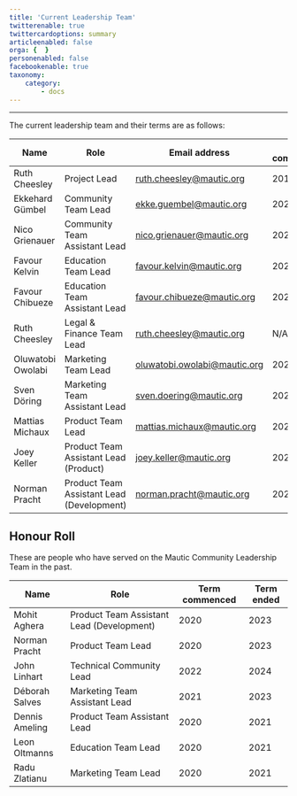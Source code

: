 ```yaml
---
title: 'Current Leadership Team'
twitterenable: true
twittercardoptions: summary
articleenabled: false
orga: {  }
personenabled: false
facebookenable: true
taxonomy:
    category:
        - docs
---
```


---
The current leadership team and their terms are as follows:

| Name      | Role     | Email address | Term commenced | Term ends |
|-----------|--------------------|-----------------------|-----------------|---------------|
| Ruth Cheesley         |  Project Lead                  |  ruth.cheesley@mautic.org                     |  2019              | N/A              |
| Ekkehard Gümbel           | Community Team Lead                   | ekke.guembel@mautic.org                      |   2020              |  2023             |
| Nico Grienauer          | Community Team Assistant Lead                   | nico.grienauer@mautic.org                      |  2020               |  2022             |
| Favour Kelvin         | Education Team Lead                   | favour.kelvin@mautic.org                      |   2021              | 2024              |
| Favour Chibueze         | Education Team Assistant Lead                   | favour.chibueze@mautic.org                     | 2024                | 2026              |
| Ruth Cheesley      | Legal & Finance Team Lead                   | ruth.cheesley@mautic.org                     |   N/A              |  N/A             |
| Oluwatobi Owolabi        | Marketing Team Lead                  | oluwatobi.owolabi@mautic.org                      |  2021               |   2024            |
| Sven Döring         | Marketing Team Assistant Lead                   |   sven.doering@mautic.org                   |   2023              |      2025         |
| Mattias Michaux         | Product Team Lead                   | mattias.michaux@mautic.org                      |  2023               |   2026            |
| Joey Keller      | Product Team Assistant Lead (Product)                  | joey.keller@mautic.org                      |  2021               |  2023             |
| Norman Pracht    | Product Team Assistant Lead (Development)                  | norman.pracht@mautic.org                      | 2023                | 2025              |

## Honour Roll

These are people who have served on the Mautic Community Leadership Team in the past.

| Name      | Role     | Term commenced | Term ended |
|-----------|--------------------|-----------------|---------------|
| Mohit Aghera        | Product Team Assistant Lead (Development)                   |  2020               |   2023            |
| Norman Pracht         | Product Team Lead                   |  2020               |   2023            |
| John Linhart | Technical Community Lead | 2022 | 2024     |
| Déborah Salves | Marketing Team Assistant Lead | 2021 | 2023 |
| Dennis Ameling         | Product Team Assistant Lead                   | 2020                 | 2021              |
| Leon Oltmanns         | Education Team Lead                   |  2020               |   2021            |
| Radu Zlatianu         | Marketing Team Lead                   |  2020               |   2021            |
